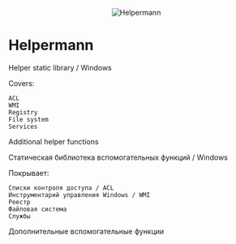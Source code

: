 <p align="center">
  <img src="https://i.imgur.com/n4UC8VX.png" alt="Helpermann" title="Helpermann"/>
</p>

# Helpermann
Helper static library / Windows  
  
Covers:  
```
ACL
WMI
Registry
File system
Services
```
Additional helper functions  
  
Статическая библиотека вспомогательных функций / Windows  
  
Покрывает:  
```
Списки контроля доступа / ACL
Инструментарий управления Windows / WMI
Реестр
Файловая система
Службы
```
Дополнительные вспомогательные функции
